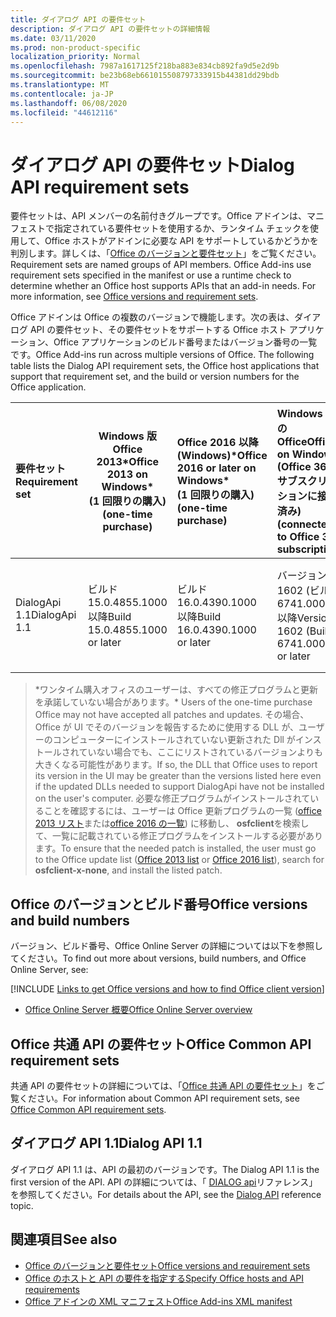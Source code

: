 ```yaml
---
title: ダイアログ API の要件セット
description: ダイアログ API の要件セットの詳細情報
ms.date: 03/11/2020
ms.prod: non-product-specific
localization_priority: Normal
ms.openlocfilehash: 7987a1617125f218ba883e834cb892fa9d5e2d9b
ms.sourcegitcommit: be23b68eb661015508797333915b44381dd29bdb
ms.translationtype: MT
ms.contentlocale: ja-JP
ms.lasthandoff: 06/08/2020
ms.locfileid: "44612116"
---
```

# <a name="dialog-api-requirement-sets"></a><span data-ttu-id="31c8e-103">ダイアログ API の要件セット</span><span class="sxs-lookup"><span data-stu-id="31c8e-103">Dialog API requirement sets</span></span>

<span data-ttu-id="31c8e-p101">要件セットは、API メンバーの名前付きグループです。Office アドインは、マニフェストで指定されている要件セットを使用するか、ランタイム チェックを使用して、Office ホストがアドインに必要な API をサポートしているかどうかを判別します。詳しくは、「[Office のバージョンと要件セット](../../develop/office-versions-and-requirement-sets.md)」をご覧ください。</span><span class="sxs-lookup"><span data-stu-id="31c8e-p101">Requirement sets are named groups of API members. Office Add-ins use requirement sets specified in the manifest or use a runtime check to determine whether an Office host supports APIs that an add-in needs. For more information, see [Office versions and requirement sets](../../develop/office-versions-and-requirement-sets.md).</span></span>

<span data-ttu-id="31c8e-p102">Office アドインは Office の複数のバージョンで機能します。次の表は、ダイアログ API の要件セット、その要件セットをサポートする Office ホスト アプリケーション、Office アプリケーションのビルド番号またはバージョン番号の一覧です。</span><span class="sxs-lookup"><span data-stu-id="31c8e-p102">Office Add-ins run across multiple versions of Office. The following table lists the Dialog API requirement sets, the Office host applications that support that requirement set, and the build or version numbers for the Office application.</span></span>

|  <span data-ttu-id="31c8e-109">要件セット</span><span class="sxs-lookup"><span data-stu-id="31c8e-109">Requirement set</span></span>  | <span data-ttu-id="31c8e-110">Windows 版 Office 2013\*</span><span class="sxs-lookup"><span data-stu-id="31c8e-110">Office 2013 on Windows\*</span></span><br><span data-ttu-id="31c8e-111">(1 回限りの購入)</span><span class="sxs-lookup"><span data-stu-id="31c8e-111">(one-time purchase)</span></span> | <span data-ttu-id="31c8e-112">Office 2016 以降 (Windows)\*</span><span class="sxs-lookup"><span data-stu-id="31c8e-112">Office 2016 or later on Windows\*</span></span><br><span data-ttu-id="31c8e-113">(1 回限りの購入)</span><span class="sxs-lookup"><span data-stu-id="31c8e-113">(one-time purchase)</span></span>   | <span data-ttu-id="31c8e-114">Windows での Office</span><span class="sxs-lookup"><span data-stu-id="31c8e-114">Office on Windows</span></span><br><span data-ttu-id="31c8e-115">(Office 365 サブスクリプションに接続済み)</span><span class="sxs-lookup"><span data-stu-id="31c8e-115">(connected to Office 365 subscription)</span></span> |  <span data-ttu-id="31c8e-116">Office on iPad</span><span class="sxs-lookup"><span data-stu-id="31c8e-116">Office on iPad</span></span><br><span data-ttu-id="31c8e-117">(Office 365 サブスクリプションに接続済み)</span><span class="sxs-lookup"><span data-stu-id="31c8e-117">(connected to Office 365 subscription)</span></span>  |  <span data-ttu-id="31c8e-118">Office on Mac</span><span class="sxs-lookup"><span data-stu-id="31c8e-118">Office on Mac</span></span><br><span data-ttu-id="31c8e-119">(Office 365 サブスクリプションに接続)</span><span class="sxs-lookup"><span data-stu-id="31c8e-119">(connected to Office 365 subscription)</span></span>  | <span data-ttu-id="31c8e-120">Office on the web</span><span class="sxs-lookup"><span data-stu-id="31c8e-120">Office on the web</span></span>  |  <span data-ttu-id="31c8e-121">Office Online Server</span><span class="sxs-lookup"><span data-stu-id="31c8e-121">Office Online Server</span></span>  |
|:-----|-----|:-----|:-----|:-----|:-----|:-----|:-----|
| <span data-ttu-id="31c8e-122">DialogApi 1.1</span><span class="sxs-lookup"><span data-stu-id="31c8e-122">DialogApi 1.1</span></span>  | <span data-ttu-id="31c8e-123">ビルド 15.0.4855.1000 以降</span><span class="sxs-lookup"><span data-stu-id="31c8e-123">Build 15.0.4855.1000 or later</span></span> | <span data-ttu-id="31c8e-124">ビルド 16.0.4390.1000 以降</span><span class="sxs-lookup"><span data-stu-id="31c8e-124">Build 16.0.4390.1000 or later</span></span> | <span data-ttu-id="31c8e-125">バージョン 1602 (ビルド 6741.0000) 以降</span><span class="sxs-lookup"><span data-stu-id="31c8e-125">Version 1602 (Build 6741.0000) or later</span></span> | <span data-ttu-id="31c8e-126">1.22 以降</span><span class="sxs-lookup"><span data-stu-id="31c8e-126">1.22 or later</span></span> | <span data-ttu-id="31c8e-127">15.20 以降</span><span class="sxs-lookup"><span data-stu-id="31c8e-127">15.20 or later</span></span>| <span data-ttu-id="31c8e-128">2017 年 1 月</span><span class="sxs-lookup"><span data-stu-id="31c8e-128">January 2017</span></span> | <span data-ttu-id="31c8e-129">バージョン 1608 (ビルド 7601.6800) 以降</span><span class="sxs-lookup"><span data-stu-id="31c8e-129">Version 1608 (Build 7601.6800) or later</span></span>|

><span data-ttu-id="31c8e-130">\*ワンタイム購入オフィスのユーザーは、すべての修正プログラムと更新を承諾していない場合があります。</span><span class="sxs-lookup"><span data-stu-id="31c8e-130">\* Users of the one-time purchase Office may not have accepted all patches and updates.</span></span> <span data-ttu-id="31c8e-131">その場合、Office が UI でそのバージョンを報告するために使用する DLL が、ユーザーのコンピューターにインストールされていない更新された Dll がインストールされていない場合でも、ここにリストされているバージョンよりも大きくなる可能性があります。</span><span class="sxs-lookup"><span data-stu-id="31c8e-131">If so, the DLL that Office uses to report its version in the UI may be greater than the versions listed here even if the updated DLLs needed to support DialogApi have not be installed on the user's computer.</span></span> <span data-ttu-id="31c8e-132">必要な修正プログラムがインストールされていることを確認するには、ユーザーは Office 更新プログラムの一覧 ([office 2013 リスト](/officeupdates/msp-files-office-2013)または[office 2016 の一覧](/officeupdates/msp-files-office-2016)) に移動し、 **osfclient**を検索して、一覧に記載されている修正プログラムをインストールする必要があります。</span><span class="sxs-lookup"><span data-stu-id="31c8e-132">To ensure that the needed patch is installed, the user must go to the Office update list ([Office 2013 list](/officeupdates/msp-files-office-2013) or [Office 2016 list](/officeupdates/msp-files-office-2016)), search for **osfclient-x-none**, and install the listed patch.</span></span>

## <a name="office-versions-and-build-numbers"></a><span data-ttu-id="31c8e-133">Office のバージョンとビルド番号</span><span class="sxs-lookup"><span data-stu-id="31c8e-133">Office versions and build numbers</span></span>

<span data-ttu-id="31c8e-134">バージョン、ビルド番号、Office Online Server の詳細については以下を参照してください。</span><span class="sxs-lookup"><span data-stu-id="31c8e-134">To find out more about versions, build numbers, and Office Online Server, see:</span></span>

[!INCLUDE [Links to get Office versions and how to find Office client version](../../includes/links-get-office-versions-builds.md)]
- [<span data-ttu-id="31c8e-135">Office Online Server 概要</span><span class="sxs-lookup"><span data-stu-id="31c8e-135">Office Online Server overview</span></span>](/officeonlineserver/office-online-server-overview)

## <a name="office-common-api-requirement-sets"></a><span data-ttu-id="31c8e-136">Office 共通 API の要件セット</span><span class="sxs-lookup"><span data-stu-id="31c8e-136">Office Common API requirement sets</span></span>

<span data-ttu-id="31c8e-137">共通 API の要件セットの詳細については、「[Office 共通 API の要件セット](office-add-in-requirement-sets.md)」をご覧ください。</span><span class="sxs-lookup"><span data-stu-id="31c8e-137">For information about Common API requirement sets, see [Office Common API requirement sets](office-add-in-requirement-sets.md).</span></span>

## <a name="dialog-api-11"></a><span data-ttu-id="31c8e-138">ダイアログ API 1.1</span><span class="sxs-lookup"><span data-stu-id="31c8e-138">Dialog API 1.1</span></span>

<span data-ttu-id="31c8e-139">ダイアログ API 1.1 は、API の最初のバージョンです。</span><span class="sxs-lookup"><span data-stu-id="31c8e-139">The Dialog API 1.1 is the first version of the API.</span></span> <span data-ttu-id="31c8e-140">API の詳細については、「 [DIALOG api](/javascript/api/office/office.ui)リファレンス」を参照してください。</span><span class="sxs-lookup"><span data-stu-id="31c8e-140">For details about the API, see the [Dialog API](/javascript/api/office/office.ui) reference topic.</span></span>

## <a name="see-also"></a><span data-ttu-id="31c8e-141">関連項目</span><span class="sxs-lookup"><span data-stu-id="31c8e-141">See also</span></span>

- [<span data-ttu-id="31c8e-142">Office のバージョンと要件セット</span><span class="sxs-lookup"><span data-stu-id="31c8e-142">Office versions and requirement sets</span></span>](../../develop/office-versions-and-requirement-sets.md)
- [<span data-ttu-id="31c8e-143">Office のホストと API の要件を指定する</span><span class="sxs-lookup"><span data-stu-id="31c8e-143">Specify Office hosts and API requirements</span></span>](../../develop/specify-office-hosts-and-api-requirements.md)
- [<span data-ttu-id="31c8e-144">Office アドインの XML マニフェスト</span><span class="sxs-lookup"><span data-stu-id="31c8e-144">Office Add-ins XML manifest</span></span>](../../develop/add-in-manifests.md)

